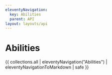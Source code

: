 ```yaml
---
eleventyNavigation:
  key: Abilities
  parent: API
layout: layouts/api
---
```

# Abilities

{{ collections.all | eleventyNavigation("Abilities") | eleventyNavigationToMarkdown | safe }}
